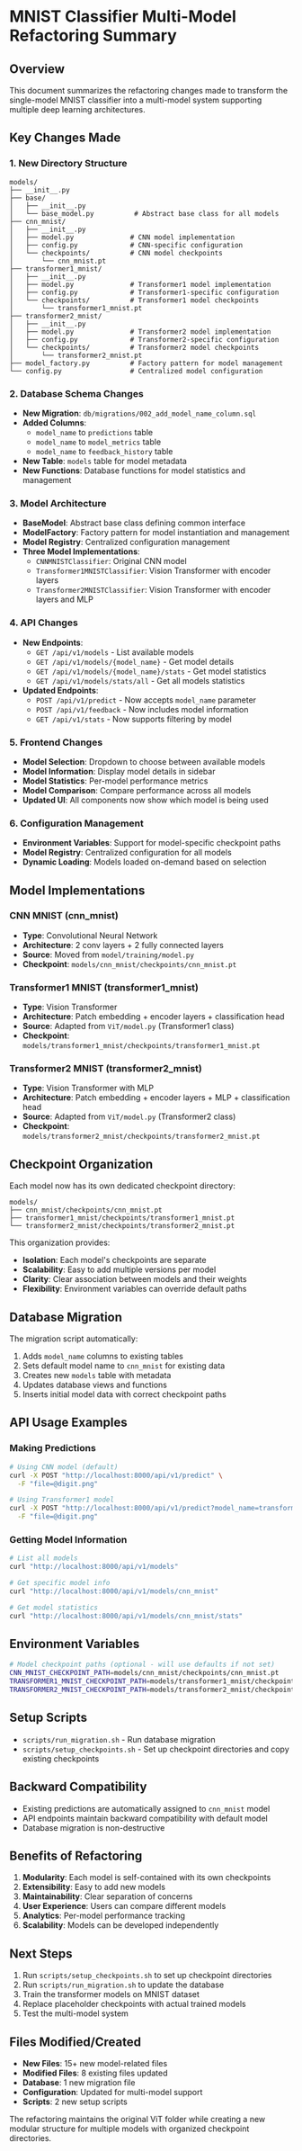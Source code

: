 # MNIST Classifier Multi-Model Refactoring Summary

## Overview
This document summarizes the refactoring changes made to transform the single-model MNIST classifier into a multi-model system supporting multiple deep learning architectures.

## Key Changes Made

### 1. New Directory Structure
```
models/
├── __init__.py
├── base/
│   ├── __init__.py
│   └── base_model.py          # Abstract base class for all models
├── cnn_mnist/
│   ├── __init__.py
│   ├── model.py              # CNN model implementation
│   ├── config.py             # CNN-specific configuration
│   └── checkpoints/          # CNN model checkpoints
│       └── cnn_mnist.pt
├── transformer1_mnist/
│   ├── __init__.py
│   ├── model.py              # Transformer1 model implementation
│   ├── config.py             # Transformer1-specific configuration
│   └── checkpoints/          # Transformer1 model checkpoints
│       └── transformer1_mnist.pt
├── transformer2_mnist/
│   ├── __init__.py
│   ├── model.py              # Transformer2 model implementation
│   ├── config.py             # Transformer2-specific configuration
│   └── checkpoints/          # Transformer2 model checkpoints
│       └── transformer2_mnist.pt
├── model_factory.py          # Factory pattern for model management
└── config.py                 # Centralized model configuration
```

### 2. Database Schema Changes
- **New Migration**: `db/migrations/002_add_model_name_column.sql`
- **Added Columns**:
  - `model_name` to `predictions` table
  - `model_name` to `model_metrics` table
  - `model_name` to `feedback_history` table
- **New Table**: `models` table for model metadata
- **New Functions**: Database functions for model statistics and management

### 3. Model Architecture
- **BaseModel**: Abstract base class defining common interface
- **ModelFactory**: Factory pattern for model instantiation and management
- **Model Registry**: Centralized configuration management
- **Three Model Implementations**:
  - `CNNMNISTClassifier`: Original CNN model
  - `Transformer1MNISTClassifier`: Vision Transformer with encoder layers
  - `Transformer2MNISTClassifier`: Vision Transformer with encoder layers and MLP

### 4. API Changes
- **New Endpoints**:
  - `GET /api/v1/models` - List available models
  - `GET /api/v1/models/{model_name}` - Get model details
  - `GET /api/v1/models/{model_name}/stats` - Get model statistics
  - `GET /api/v1/models/stats/all` - Get all models statistics
- **Updated Endpoints**:
  - `POST /api/v1/predict` - Now accepts `model_name` parameter
  - `POST /api/v1/feedback` - Now includes model information
  - `GET /api/v1/stats` - Now supports filtering by model

### 5. Frontend Changes
- **Model Selection**: Dropdown to choose between available models
- **Model Information**: Display model details in sidebar
- **Model Statistics**: Per-model performance metrics
- **Model Comparison**: Compare performance across all models
- **Updated UI**: All components now show which model is being used

### 6. Configuration Management
- **Environment Variables**: Support for model-specific checkpoint paths
- **Model Registry**: Centralized configuration for all models
- **Dynamic Loading**: Models loaded on-demand based on selection

## Model Implementations

### CNN MNIST (cnn_mnist)
- **Type**: Convolutional Neural Network
- **Architecture**: 2 conv layers + 2 fully connected layers
- **Source**: Moved from `model/training/model.py`
- **Checkpoint**: `models/cnn_mnist/checkpoints/cnn_mnist.pt`

### Transformer1 MNIST (transformer1_mnist)
- **Type**: Vision Transformer
- **Architecture**: Patch embedding + encoder layers + classification head
- **Source**: Adapted from `ViT/model.py` (Transformer1 class)
- **Checkpoint**: `models/transformer1_mnist/checkpoints/transformer1_mnist.pt`

### Transformer2 MNIST (transformer2_mnist)
- **Type**: Vision Transformer with MLP
- **Architecture**: Patch embedding + encoder layers + MLP + classification head
- **Source**: Adapted from `ViT/model.py` (Transformer2 class)
- **Checkpoint**: `models/transformer2_mnist/checkpoints/transformer2_mnist.pt`

## Checkpoint Organization
Each model now has its own dedicated checkpoint directory:
```
models/
├── cnn_mnist/checkpoints/cnn_mnist.pt
├── transformer1_mnist/checkpoints/transformer1_mnist.pt
└── transformer2_mnist/checkpoints/transformer2_mnist.pt
```

This organization provides:
- **Isolation**: Each model's checkpoints are separate
- **Scalability**: Easy to add multiple versions per model
- **Clarity**: Clear association between models and their weights
- **Flexibility**: Environment variables can override default paths

## Database Migration
The migration script automatically:
1. Adds `model_name` columns to existing tables
2. Sets default model name to `cnn_mnist` for existing data
3. Creates new `models` table with metadata
4. Updates database views and functions
5. Inserts initial model data with correct checkpoint paths

## API Usage Examples

### Making Predictions
```bash
# Using CNN model (default)
curl -X POST "http://localhost:8000/api/v1/predict" \
  -F "file=@digit.png"

# Using Transformer1 model
curl -X POST "http://localhost:8000/api/v1/predict?model_name=transformer1_mnist" \
  -F "file=@digit.png"
```

### Getting Model Information
```bash
# List all models
curl "http://localhost:8000/api/v1/models"

# Get specific model info
curl "http://localhost:8000/api/v1/models/cnn_mnist"

# Get model statistics
curl "http://localhost:8000/api/v1/models/cnn_mnist/stats"
```

## Environment Variables
```bash
# Model checkpoint paths (optional - will use defaults if not set)
CNN_MNIST_CHECKPOINT_PATH=models/cnn_mnist/checkpoints/cnn_mnist.pt
TRANSFORMER1_MNIST_CHECKPOINT_PATH=models/transformer1_mnist/checkpoints/transformer1_mnist.pt
TRANSFORMER2_MNIST_CHECKPOINT_PATH=models/transformer2_mnist/checkpoints/transformer2_mnist.pt
```

## Setup Scripts
- `scripts/run_migration.sh` - Run database migration
- `scripts/setup_checkpoints.sh` - Set up checkpoint directories and copy existing checkpoints

## Backward Compatibility
- Existing predictions are automatically assigned to `cnn_mnist` model
- API endpoints maintain backward compatibility with default model
- Database migration is non-destructive

## Benefits of Refactoring
1. **Modularity**: Each model is self-contained with its own checkpoints
2. **Extensibility**: Easy to add new models
3. **Maintainability**: Clear separation of concerns
4. **User Experience**: Users can compare different models
5. **Analytics**: Per-model performance tracking
6. **Scalability**: Models can be developed independently

## Next Steps
1. Run `scripts/setup_checkpoints.sh` to set up checkpoint directories
2. Run `scripts/run_migration.sh` to update the database
3. Train the transformer models on MNIST dataset
4. Replace placeholder checkpoints with actual trained models
5. Test the multi-model system

## Files Modified/Created
- **New Files**: 15+ new model-related files
- **Modified Files**: 8 existing files updated
- **Database**: 1 new migration file
- **Configuration**: Updated for multi-model support
- **Scripts**: 2 new setup scripts

The refactoring maintains the original ViT folder while creating a new modular structure for multiple models with organized checkpoint directories. 